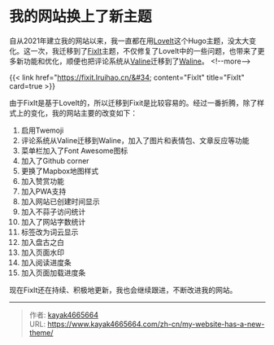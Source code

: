# 我的网站换上了新主题

自从2021年建立我的网站以来，我一直都在用[LoveIt](https://github.com/dillonzq/LoveIt)这个Hugo主题，没太大变化。这一次，我迁移到了[FixIt](https://github.com/hugo-fixit/FixIt)主题，不仅修复了LoveIt中的一些问题，也带来了更多新功能和优化，顺便也把评论系统从[Valine](https://valine.js.org/)迁移到了[Waline](https://waline.js.org/)。
&lt;!--more--&gt;

{{&lt; link href=&#34;https://fixit.lruihao.cn/&#34; content=&#34;FixIt&#34; title=&#34;FixIt&#34; card=true &gt;}}

由于FixIt是基于LoveIt的，所以迁移到Fixit是比较容易的。经过一番折腾，除了样式上的变化，我的网站主要的改变如下：

1. 启用Twemoji
2. 评论系统从Valine迁移到Waline，加入了图片和表情包、文章反应等功能
3. 菜单栏加入了Font Awesome图标
4. 加入了Github corner
5. 更换了Mapbox地图样式
6. 加入赞赏功能
7. 加入PWA支持
8. 加入网站已创建时间显示
9. 加入不蒜子访问统计
10. 加入了网站字数统计
11. 标签改为词云显示
12. 加入盘古之白
13. 加入页面水印
14. 加入阅读进度条
15. 加入页面加载进度条

现在FixIt还在持续、积极地更新，我也会继续跟进，不断改进我的网站。

---

> 作者: [kayak4665664](https://github.com/kayak4665664)  
> URL: https://www.kayak4665664.com/zh-cn/my-website-has-a-new-theme/  

